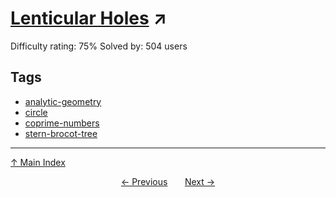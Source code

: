# [Lenticular Holes](https://projecteuler.net/problem=295) ↗️

Difficulty rating: 75%
Solved by: 504 users
## Tags

- [analytic-geometry](../tags/analytic-geometry.md)
- [circle](../tags/circle.md)
- [coprime-numbers](../tags/coprime-numbers.md)
- [stern-brocot-tree](../tags/stern-brocot-tree.md)



---

[↑ Main Index](../README.md)


<div align=center><a href='294.md'>← Previous</a> &nbsp;&nbsp; &nbsp;&nbsp;  <a href='296.md'>Next →</a></div>
